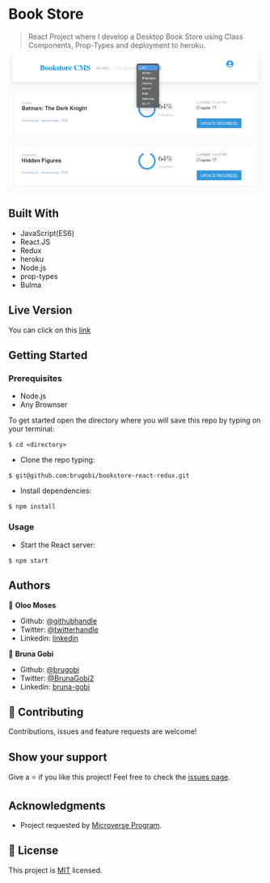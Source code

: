 # Book Store
 
> React Project where I develop a Desktop Book Store using Class Components, Prop-Types and deployment to heroku.

![home](./src/images/home.png)

## Built With

- JavaScript(ES6)
- React.JS
- Redux
- heroku
- Node.js
- prop-types
- Bulma

## Live Version

You can click on this [link](https://bmbookstore-cms.herokuapp.com/)

## Getting Started

### Prerequisites

- Node.js
- Any Brownser

To get started open the directory where you will save this repo by typing on your terminal:

```
$ cd <directory>
```

- Clone the repo typing:

```
$ git@github.com:brugobi/bookstore-react-redux.git
```
- Install dependencies:

```
$ npm install
```

### Usage

- Start the React server:

```
$ npm start
```

## Authors

👤 **Oloo Moses**

- Github: [@githubhandle](https://github.com/oloomoses)
- Twitter: [@twitterhandle](https://twitter.com/olooine)
- Linkedin: [linkedin](https://www.linkedin.com/in/oloomoses/)

👤 **Bruna Gobi**

- Github: [@brugobi](https://github.com/brugobi)
- Twitter: [@BrunaGobi2](https://twitter.com/BrunaGobi2)
- Linkedin: [bruna-gobi](https://www.linkedin.com/in/bruna-gobi/)

## 🤝 Contributing

Contributions, issues and feature requests are welcome!

## Show your support

Give a ⭐️ if you like this project!
Feel free to check the [issues page](issues/).

## Acknowledgments

- Project requested by [Microverse Program](https://www.microverse.org/).

## 📝 License

This project is [MIT](lic.url) licensed.
